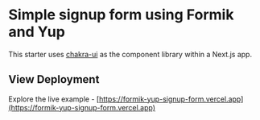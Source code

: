# Simple signup form using Formik and Yup

This starter uses [chakra-ui](https://github.com/chakra-ui/chakra-ui) as the component library within a Next.js app.

## View Deployment

Explore the live example - [https://formik-yup-signup-form.vercel.app](https://formik-yup-signup-form.vercel.app)

